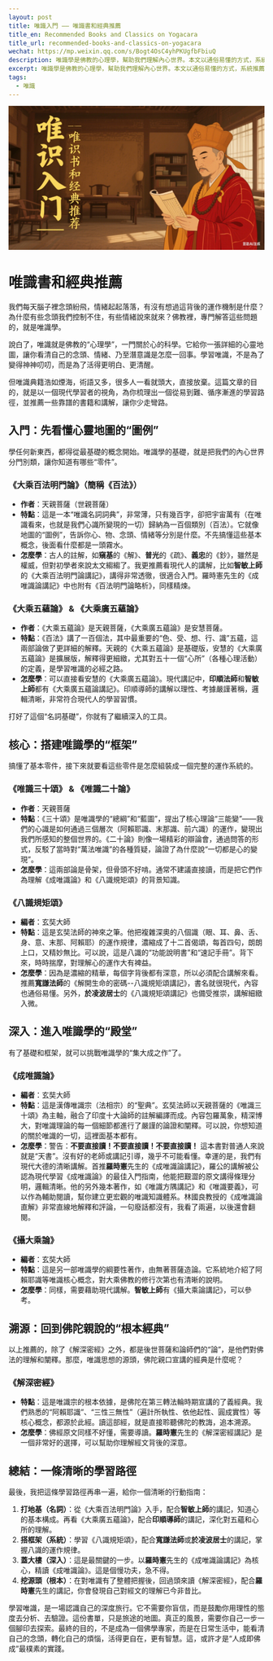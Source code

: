 ```yaml
---
layout: post
title: 唯識入門 —— 唯識書和經典推薦
title_en: Recommended Books and Classics on Yogacara
title_url: recommended-books-and-classics-on-yogacara
wechat: https://mp.weixin.qq.com/s/Bogt4OsC4yhPKUgfbFbiuQ
description: 唯識學是佛教的心理學，幫助我們理解內心世界。本文以通俗易懂的方式，系統推薦了從入門到深入的唯識經典和現代講記，為你規劃一條清晰的學習路徑。
excerpt: 唯識學是佛教的心理學，幫助我們理解內心世界。本文以通俗易懂的方式，系統推薦了從入門到深入的唯識經典和現代講記，為你規劃一條清晰的學習路徑。
tags:
  - 唯識
---
```


![](../images/2025-07-09-21-53-05.png)

# 唯識書和經典推薦

我們每天腦子裡念頭紛飛，情緒起起落落，有沒有想過這背後的運作機制是什麼？為什麼有些念頭我們控制不住，有些情緒說來就來？佛教裡，專門解答這些問題的，就是唯識學。

說白了，唯識就是佛教的“心理學”，一門關於心的科學。它給你一張詳細的心靈地圖，讓你看清自己的念頭、情緒、乃至潛意識是怎麼一回事。學習唯識，不是為了變得神神叨叨，而是為了活得更明白、更清醒。

但唯識典籍浩如煙海，術語又多，很多人一看就頭大，直接放棄。這篇文章的目的，就是以一個現代學習者的視角，為你梳理出一個從易到難、循序漸進的學習路徑，並推薦一些靠譜的書籍和講解，讓你少走彎路。

## 入門：先看懂心靈地圖的“圖例”

學任何新東西，都得從最基礎的概念開始。唯識學的基礎，就是把我們的內心世界分門別類，讓你知道有哪些“零件”。

### 《大乘百法明門論》（簡稱《百法》）

- **作者**：天親菩薩（世親菩薩）
- **特點**：這是一本“唯識名詞詞典”，非常薄，只有幾百字，卻把宇宙萬有（在唯識看來，也就是我們心識所變現的一切）歸納為一百個類別（百法）。它就像地圖的“圖例”，告訴你心、物、念頭、情緒等分別是什麼。不先搞懂這些基本概念，後面看什麼都是一頭霧水。
- **怎麼學**：古人的註解，如**窺基**的《解》、**普光**的《疏》、**義忠**的《鈔》，雖然是權威，但對初學者來說太文縐縐了。我更推薦看現代人的講解，比如**智敏上師**的《大乘百法明門論講記》，講得非常透徹，很適合入門。羅時憲先生的《成唯識論講記》中也附有《百法明門論略析》，同樣精煉。

### 《大乘五蘊論》 & 《大乘廣五蘊論》

- **作者**：《大乘五蘊論》是天親菩薩，《大乘廣五蘊論》是安慧菩薩。
- **特點**：《百法》講了一百個法，其中最重要的“色、受、想、行、識”五蘊，這兩部論做了更詳細的解釋。天親的《大乘五蘊論》是基礎版，安慧的《大乘廣五蘊論》是擴展版，解釋得更細緻，尤其對五十一個“心所”（各種心理活動）的定義，是學習唯識的必經之路。
- **怎麼學**：可以直接看安慧的《大乘廣五蘊論》。現代講記中，**印順法師**和**智敏上師**都有《大乘廣五蘊論講記》。印順導師的講解以理性、考據嚴謹著稱，邏輯清晰，非常符合現代人的學習習慣。

打好了這個“名詞基礎”，你就有了繼續深入的工具。

## 核心：搭建唯識學的“框架”

搞懂了基本零件，接下來就要看這些零件是怎麼組裝成一個完整的運作系統的。

### 《唯識三十頌》 & 《唯識二十論》

- **作者**：天親菩薩
- **特點**：《三十頌》是唯識學的“總綱”和“藍圖”，提出了核心理論“三能變”——我們的心識是如何通過三個層次（阿賴耶識、末那識、前六識）的運作，變現出我們所感知的整個世界的。《二十論》則像一場精彩的辯論會，通過問答的形式，反駁了當時對“萬法唯識”的各種質疑，論證了為什麼說“一切都是心的變現”。
- **怎麼學**：這兩部論是骨架，但骨頭不好啃。通常不建議直接讀，而是把它們作為理解《成唯識論》和《八識規矩頌》的背景知識。

### 《八識規矩頌》

- **編者**：玄奘大師
- **特點**：這是玄奘法師的神來之筆。他把複雜深奧的八個識（眼、耳、鼻、舌、身、意、末那、阿賴耶）的運作規律，濃縮成了十二首偈頌，每首四句，朗朗上口，又精妙無比。可以說，這是八識的“功能說明書”和“速記手冊”。背下來，時時揣摩，對理解心的運作大有裨益。
- **怎麼學**：因為是濃縮的精華，每個字背後都有深意，所以必須配合講解來看。推薦**寬謙法師**的《解開生命的密碼--八識規矩頌講記》，書名就很現代，內容也通俗易懂。另外，**於凌波居士**的《八識規矩頌講記》也備受推崇，講解細緻入微。

## 深入：進入唯識學的“殿堂”

有了基礎和框架，就可以挑戰唯識學的“集大成之作”了。

### 《成唯識論》

- **編者**：玄奘大師
- **特點**：這是漢傳唯識宗（法相宗）的“聖典”。玄奘法師以天親菩薩的《唯識三十頌》為主軸，融合了印度十大論師的註解編譯而成。內容包羅萬象，精深博大，對唯識理論的每一個細節都進行了嚴謹的論證和闡釋。可以說，你想知道的關於唯識的一切，這裡面基本都有。
- **怎麼學**：警告：**不要直接讀！不要直接讀！不要直接讀！** 這本書對普通人來說就是“天書”。沒有好的老師或講記引導，幾乎不可能看懂。幸運的是，我們有現代大德的清晰講解。首推**羅時憲**先生的《成唯識論講記》，羅公的講解被公認為現代學習《成唯識論》的最佳入門指南，他能把艱澀的原文講得條理分明，邏輯清晰。他的另外幾本著作，如《唯識方隅講記》和《唯識要義》，可以作為輔助閱讀，幫你建立更宏觀的唯識知識體系。林國良教授的《成唯識論直解》非常直線地解釋和評論，一句廢話都沒有，我看了兩遍，以後還會翻閱。

### 《攝大乘論》

- **編者**：玄奘大師
- **特點**：這是另一部唯識學的綱要性著作，由無著菩薩造論。它系統地介紹了阿賴耶識等唯識核心概念，對大乘佛教的修行次第也有清晰的說明。
- **怎麼學**：同樣，需要藉助現代講解。**智敏上師**有《攝大乘論講記》，可以參考。

## 溯源：回到佛陀親說的“根本經典”

以上推薦的，除了《解深密經》之外，都是後世菩薩和論師們的“論”，是他們對佛法的理解和闡釋。那麼，唯識思想的源頭，佛陀親口宣講的經典是什麼呢？

### 《解深密經》

- **特點**：這是唯識宗的根本依據，是佛陀在第三轉法輪時期宣講的了義經典。我們熟悉的“阿賴耶識”、“三性三無性”（遍計所執性、依他起性、圓成實性）等核心概念，都源於此經。讀這部經，就是直接聆聽佛陀的教誨，追本溯源。
- **怎麼學**：佛經原文同樣不好懂，需要導讀。**羅時憲**先生的《解深密經講記》是一個非常好的選擇，可以幫助你理解經文背後的深意。

## 總結：一條清晰的學習路徑

最後，我把這條學習路徑再串一遍，給你一個清晰的行動指南：

1.  **打地基（名詞）**：從《大乘百法明門論》入手，配合**智敏上師**的講記，知道心的基本構成。再看《大乘廣五蘊論》，配合**印順導師**的講記，深化對五蘊和心所的理解。
2.  **搭框架（系統）**：學習《八識規矩頌》，配合**寬謙法師**或**於凌波居士**的講記，掌握八識的運作規律。
3.  **蓋大樓（深入）**：這是最關鍵的一步。以**羅時憲**先生的《成唯識論講記》為核心，精讀《成唯識論》。這是個慢功夫，急不得。
4.  **挖源頭（根本）**：在對唯識有了整體把握後，回過頭來讀《解深密經》，配合**羅時憲**先生的講記，你會發現自己對經文的理解已今非昔比。

學習唯識，是一場認識自己的深度旅行。它不需要你盲信，而是鼓勵你用理性的態度去分析、去驗證。這份書單，只是旅途的地圖。真正的風景，需要你自己一步一個腳印去探索。最終的目的，不是成為一個佛學專家，而是在日常生活中，能看清自己的念頭，轉化自己的煩惱，活得更自在，更有智慧。這，或許才是“人成即佛成”最樸素的實踐。